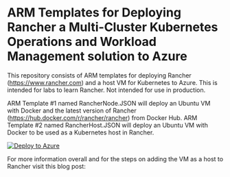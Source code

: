 # ARM Templates for Deploying Rancher a Multi-Cluster Kubernetes Operations and Workload Management solution to Azure
This repository consists of ARM templates for deploying Rancher (https://www.rancher.com) and a host VM for Kubernetes to Azure. This is intended for labs to learn Rancher. Not intended for use in production. 

ARM Template #1 named RancherNode.JSON will deploy an Ubuntu VM with Docker and the latest version of Rancher (https://hub.docker.com/r/rancher/rancher) from Docker Hub. ARM Template #2 named RancherHost.JSON will deploy an Ubuntu VM with Docker to be used as a Kubernetes host in Rancher. 

[![Deploy to Azure](https://azuredeploy.net/deploybutton.png)](https://azuredeploy.net/)

For more information overall and for the steps on adding the VM as a host to Rancher visit this blog post:
